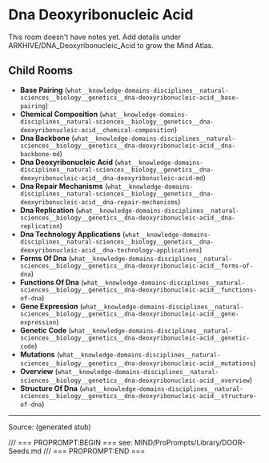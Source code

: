 # Dna Deoxyribonucleic Acid

This room doesn't have notes yet. Add details under ARKHIVE/DNA_Deoxyribonucleic_Acid to grow the Mind Atlas.

## Child Rooms
- **Base Pairing** (`what__knowledge-domains-disciplines__natural-sciences__biology__genetics__dna-deoxyribonucleic-acid__base-pairing`)
- **Chemical Composition** (`what__knowledge-domains-disciplines__natural-sciences__biology__genetics__dna-deoxyribonucleic-acid__chemical-composition`)
- **Dna Backbone** (`what__knowledge-domains-disciplines__natural-sciences__biology__genetics__dna-deoxyribonucleic-acid__dna-backbone-md`)
- **Dna Deoxyribonucleic Acid** (`what__knowledge-domains-disciplines__natural-sciences__biology__genetics__dna-deoxyribonucleic-acid__dna-deoxyribonucleic-acid-md`)
- **Dna Repair Mechanisms** (`what__knowledge-domains-disciplines__natural-sciences__biology__genetics__dna-deoxyribonucleic-acid__dna-repair-mechanisms`)
- **Dna Replication** (`what__knowledge-domains-disciplines__natural-sciences__biology__genetics__dna-deoxyribonucleic-acid__dna-replication`)
- **Dna Technology Applications** (`what__knowledge-domains-disciplines__natural-sciences__biology__genetics__dna-deoxyribonucleic-acid__dna-technology-applications`)
- **Forms Of Dna** (`what__knowledge-domains-disciplines__natural-sciences__biology__genetics__dna-deoxyribonucleic-acid__forms-of-dna`)
- **Functions Of Dna** (`what__knowledge-domains-disciplines__natural-sciences__biology__genetics__dna-deoxyribonucleic-acid__functions-of-dna`)
- **Gene Expression** (`what__knowledge-domains-disciplines__natural-sciences__biology__genetics__dna-deoxyribonucleic-acid__gene-expression`)
- **Genetic Code** (`what__knowledge-domains-disciplines__natural-sciences__biology__genetics__dna-deoxyribonucleic-acid__genetic-code`)
- **Mutations** (`what__knowledge-domains-disciplines__natural-sciences__biology__genetics__dna-deoxyribonucleic-acid__mutations`)
- **Overview** (`what__knowledge-domains-disciplines__natural-sciences__biology__genetics__dna-deoxyribonucleic-acid__overview`)
- **Structure Of Dna** (`what__knowledge-domains-disciplines__natural-sciences__biology__genetics__dna-deoxyribonucleic-acid__structure-of-dna`)

---
Source: (generated stub)

/// === PROPROMPT:BEGIN ===
see: MIND/ProPrompts/Library/DOOR-Seeds.md
/// === PROPROMPT:END ===
